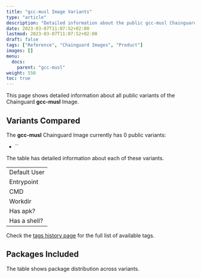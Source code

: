 ```yaml
---
title: "gcc-musl Image Variants"
type: "article"
description: "Detailed information about the public gcc-musl Chainguard Image variants"
date: 2023-03-07T11:07:52+02:00
lastmod: 2023-03-07T11:07:52+02:00
draft: false
tags: ["Reference", "Chainguard Images", "Product"]
images: []
menu:
  docs:
    parent: "gcc-musl"
weight: 550
toc: true
---
```


This page shows detailed information about all public variants of the Chainguard **gcc-musl** Image.

## Variants Compared
The **gcc-musl** Chainguard Image currently has 0 public variants: 

- ``

The table has detailed information about each of these variants.

|              |
|--------------|
| Default User |
| Entrypoint   |
| CMD          |
| Workdir      |
| Has apk?     |
| Has a shell? |

Check the [tags history page](/chainguard/chainguard-images/reference/gcc-musl/tags_history/) for the full list of available tags.

## Packages Included
The table shows package distribution across variants.

|  |
|--|

